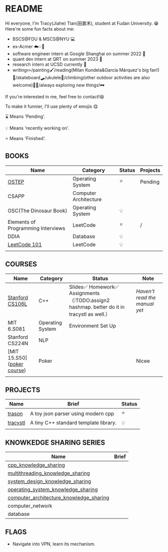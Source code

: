 # README

Hi everyone, I'm Tracy(Jiahe) Tian(田嘉禾), student at Fudan University. 😁
Here're some fun facts about me:


* BSCS@FDU & MSCS@NYU 💻
* ex-Acmer ☁️💡🎈
* software engineer intern at Google Shanghai on summer 2022 🦴
* quant dev intern at QRT on summer 2023 🧊
* research intern at UCSD currently 🧪
* writing✏️/painting🖌️/reading(Milan Kundela&García Márquez's big fan!)👨/skateboard🛹/ukulele🎸/climbing(other outdoor activities are also welcome)🧗‍♀️/always exploring new things!🕶️

If you're interested in me, feel free to contact!😆



To make it funnier, I'll use  plenty of emojis 😋

⌛ Means 'Pending'.

💡 Means 'recently working on'.

⭐️ Means 'Finished'.

## BOOKS

| Name                                                         | Category              | Status | Projects |
| ------------------------------------------------------------ | --------------------- | ------ | -------- |
| [OSTEP](https://github.com/tracyqwerty/operating_system_knowledge_sharing/tree/main/OSTEP) | Operating System      | ⭐️      | Pending  |
| CSAPP                                                        | Computer Architecture |        |          |
| OSC(The Dinosaur Book)                                       | Operating System      | 💡      |          |
| Elements of Programming Interviews                           | LeetCode              | ⭐️      | /        |
| DDIA                                                         | Database              | 💡      |          |
| [LeetCode 101](https://github.com/changgyhub/leetcode_101/tree/master) | LeetCode              | 💡      |          |
|                                                              |                       |        |          |

## COURSES

| Name                                                         | Category         | Status                                                       | Note                          |
| ------------------------------------------------------------ | ---------------- | ------------------------------------------------------------ | ----------------------------- |
| [Stanford CS106L](http://web.stanford.edu/class/cs106l/)     | C++              | Slides✅ Homework✅ Assignments（❕TODO:assign2 hashmap. better do it in tracystl as well.） | *Haven't read the manual yet* |
| MIT 6.S081                                                   | Operating System | Environment Set Up                                           |                               |
| Stanford CS224N                                              | NLP              |                                                              |                               |
| [MIT 15.S50]([poker course](https://ocw.mit.edu/courses/15-s50-how-to-win-at-texas-holdem-poker-january-iap-2016/)) | Poker            |                                                              | Nicee                         |
|                                                              |                  |                                                              |                               |

## PROJECTS

| Name                                                | Brief                                 | Status |
| --------------------------------------------------- | ------------------------------------- | ------ |
| [trason](https://github.com/tracyqwerty/trason)     | A toy json parser using modern cpp    | ⭐️      |
| [tracystl](https://github.com/tracyqwerty/tracystl) | A tiny C++ standard template library. | 💡      |
|                                                     |                                       |        |

## KNOWKEDGE SHARING SERIES
| Name                                                         | Brief |
| ------------------------------------------------------------ | ----- |
| [cpp_knowledge_sharing](https://github.com/tracyqwerty/cpp_knowledge_sharing) |       |
| [multithreading_knowledge_sharing](https://github.com/tracyqwerty/multithreading_knowledge_sharing) |       |
| [system_design_knowledge_sharing](https://github.com/tracyqwerty/system_design_knowledge_sharing) |       |
| [operating_system_knowledge_sharing](https://github.com/tracyqwerty/operating_system_knowledge_sharing) |       |
| [computer_architecture_knowledge_sharing](https://github.com/tracyqwerty/computer_architecture_knowledge_sharing) |       |
| computer_network                                             |       |
| database                                                     |       |


## FLAGS

* Navigate into VPN, learn its mechanism.
